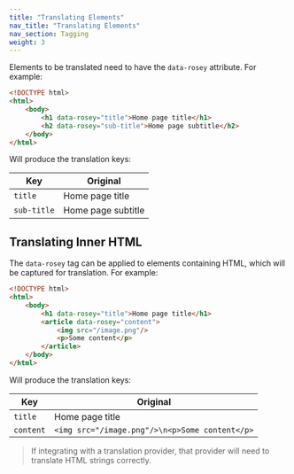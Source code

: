 ```yaml
---
title: "Translating Elements"
nav_title: "Translating Elements"
nav_section: Tagging
weight: 3
---
```


Elements to be translated need to have the `data-rosey` attribute. For example:

```html
<!DOCTYPE html>
<html>
    <body>
        <h1 data-rosey="title">Home page title</h1>
        <h2 data-rosey="sub-title">Home page subtitle</h2>
    </body>
</html>
```

Will produce the translation keys:

| Key         | Original           |
|-------------|--------------------|
| `title`     | Home page title    |
| `sub-title` | Home page subtitle |

## Translating Inner HTML

The `data-rosey` tag can be applied to elements containing HTML, which will be captured for translation. For example:

```html
<!DOCTYPE html>
<html>
    <body>
        <h1 data-rosey="title">Home page title</h1>
        <article data-rosey="content">
            <img src="/image.png"/>
            <p>Some content</p>
        </article>
    </body>
</html>
```

Will produce the translation keys:

| Key       | Original                                       |
|-----------|------------------------------------------------|
| `title`   | Home page title                                |
| `content` | `<img src="/image.png"/>\n<p>Some content</p>` |

> If integrating with a translation provider, that provider will need to translate HTML strings correctly.


